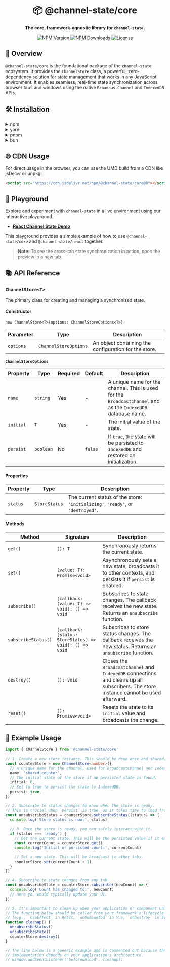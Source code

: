 <h1 align="center">📦 @channel-state/core</h1>

<p align="center">
  <strong>The core, framework-agnostic library for <code>channel-state</code>.</strong>
</p>

<p align="center">
  <a href="https://www.npmjs.com/package/@channel-state/core">
    <img src="https://img.shields.io/npm/v/@channel-state/core.svg" alt="NPM Version" />
  </a>
  <a href="https://www.npmjs.com/package/@channel-state/core">
    <img src="https://img.shields.io/npm/dm/@channel-state/core.svg" alt="NPM Downloads" />
  </a>
  <a href="https://github.com/ronny1020/channel-state/blob/main/packages/core/LICENSE">
    <img src="https://img.shields.io/npm/l/@channel-state/core?label=license&color=blue" alt="License" />
  </a>
</p>

## 📖 Overview

`@channel-state/core` is the foundational package of the `channel-state` ecosystem. It provides the `ChannelStore` class, a powerful, zero-dependency solution for state management that works in any JavaScript environment. It enables seamless, real-time state synchronization across browser tabs and windows using the native `BroadcastChannel` and `IndexedDB` APIs.

## 🛠️ Installation

<details>
<summary>npm</summary>

```bash
npm install @channel-state/core
```

</details>

<details>
<summary>yarn</summary>

```bash
yarn add @channel-state/core
```

</details>

<details>
<summary>pnpm</summary>

```bash
pnpm add @channel-state/core
```

</details>

<details>
<summary>bun</summary>

```bash
bun add @channel-state/core
```

</details>

## 🌐 CDN Usage

For direct usage in the browser, you can use the UMD build from a CDN like jsDelivr or unpkg:

```html
<script src="https://cdn.jsdelivr.net/npm/@channel-state/core@0"></script>
```

## 🚀 Playground

Explore and experiment with `channel-state` in a live environment using our interactive playground.

- **[React Channel State Demo](https://stackblitz.com/edit/vitejs-vite-bez3gkrn)**

This playground provides a simple example of how to use `@channel-state/core` and `@channel-state/react` together.

> **Note:** To see the cross-tab state synchronization in action, open the preview in a new tab.

## 📚 API Reference

### `ChannelStore<T>`

The primary class for creating and managing a synchronized state.

#### Constructor

`new ChannelStore<T>(options: ChannelStoreOptions<T>)`

| Parameter | Type                  | Description                                           |
| --------- | --------------------- | ----------------------------------------------------- |
| `options` | `ChannelStoreOptions` | An object containing the configuration for the store. |

**`ChannelStoreOptions`**

| Property  | Type      | Required | Default | Description                                                                                                  |
| --------- | --------- | -------- | ------- | ------------------------------------------------------------------------------------------------------------ |
| `name`    | `string`  | Yes      | -       | A unique name for the channel. This is used for the `BroadcastChannel` and as the `IndexedDB` database name. |
| `initial` | `T`       | Yes      | -       | The initial value of the state.                                                                              |
| `persist` | `boolean` | No       | `false` | If `true`, the state will be persisted to `IndexedDB` and restored on initialization.                        |

#### Properties

| Property | Type          | Description                                                                     |
| -------- | ------------- | ------------------------------------------------------------------------------- |
| `status` | `StoreStatus` | The current status of the store: `'initializing'`, `'ready'`, or `'destroyed'`. |

#### Methods

| Method              | Signature                                               | Description                                                                                                                           |
| ------------------- | ------------------------------------------------------- | ------------------------------------------------------------------------------------------------------------------------------------- |
| `get()`             | `(): T`                                                 | Synchronously returns the current state.                                                                                              |
| `set()`             | `(value: T): Promise<void>`                             | Asynchronously sets a new state, broadcasts it to other contexts, and persists it if `persist` is enabled.                            |
| `subscribe()`       | `(callback: (value: T) => void): () => void`            | Subscribes to state changes. The callback receives the new state. Returns an `unsubscribe` function.                                  |
| `subscribeStatus()` | `(callback: (status: StoreStatus) => void): () => void` | Subscribes to store status changes. The callback receives the new status. Returns an `unsubscribe` function.                          |
| `destroy()`         | `(): void`                                              | Closes the `BroadcastChannel` and `IndexedDB` connections and cleans up all subscribers. The store instance cannot be used afterward. |
| `reset()`           | `(): Promise<void>`                                     | Resets the state to its `initial` value and broadcasts the change.                                                                    |

## 🚀 Example Usage

```typescript
import { ChannelStore } from '@channel-state/core'

// 1. Create a new store instance. This should be done once and shared.
const counterStore = new ChannelStore<number>({
  // A unique name for the channel, used for BroadcastChannel and IndexedDB.
  name: 'shared-counter',
  // The initial state of the store if no persisted state is found.
  initial: 0,
  // Set to true to persist the state to IndexedDB.
  persist: true,
})

// 2. Subscribe to status changes to know when the store is ready.
// This is crucial when `persist` is true, as it takes time to load from IndexedDB.
const unsubscribeStatus = counterStore.subscribeStatus((status) => {
  console.log('Store status is now:', status)

  // 3. Once the store is ready, you can safely interact with it.
  if (status === 'ready') {
    // Get the current state. This will be the persisted value if it exists.
    const currentCount = counterStore.get()
    console.log('Initial or persisted count:', currentCount)

    // Set a new state. This will be broadcast to other tabs.
    counterStore.set(currentCount + 1)
  }
})

// 4. Subscribe to state changes from any tab.
const unsubscribeState = counterStore.subscribe((newCount) => {
  console.log('Count has changed to:', newCount)
  // Here you would typically update your UI.
})

// 5. It's important to clean up when your application or component unmounts.
// The function below should be called from your framework's lifecycle hook
// (e.g., `useEffect` in React, `onUnmounted` in Vue, `onDestroy` in Svelte).
function cleanup() {
  unsubscribeStatus()
  unsubscribeState()
  counterStore.destroy()
}

// The line below is a generic example and is commented out because the specific
// implementation depends on your application's architecture.
// window.addEventListener('beforeunload', cleanup);
```
